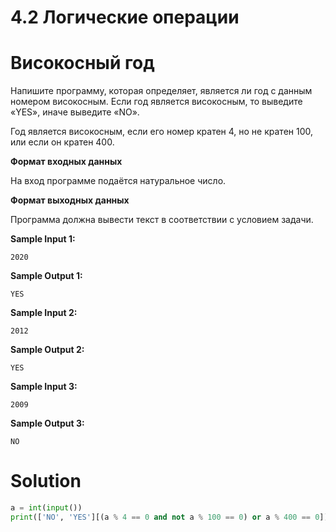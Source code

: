 # 4.2 Логические операции
# Високосный год
Напишите программу, которая определяет, является ли год с данным номером високосным. Если год является високосным, то выведите «YES», иначе выведите «NO».

Год является високосным, если его номер кратен 4, но не кратен 100, или если он кратен 400.

**Формат входных данных**

На вход программе подаётся натуральное число.

**Формат выходных данных**

Программа должна вывести текст в соответствии с условием задачи.

**Sample Input 1:**
```
2020
```
**Sample Output 1:**
```
YES
```
**Sample Input 2:**
```
2012
```
**Sample Output 2:**
```
YES
```
**Sample Input 3:**
```
2009
```
**Sample Output 3:**
```
NO
```
# Solution
```python
a = int(input())
print(['NO', 'YES'][(a % 4 == 0 and not a % 100 == 0) or a % 400 == 0])
```